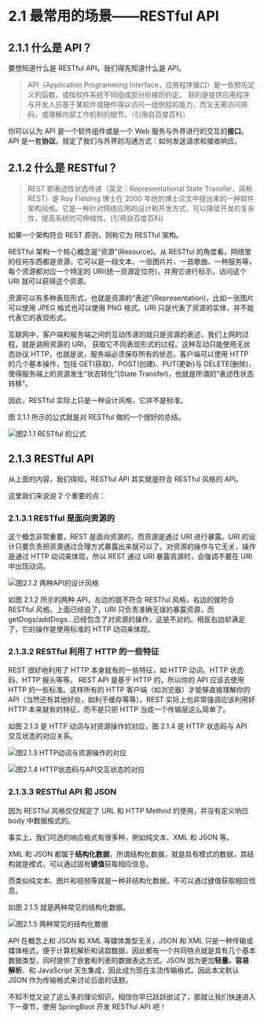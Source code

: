 # 2.1 最常用的场景——RESTful API

## 2.1.1 什么是 API？

要想知道什么是 RESTful API，我们得先知道什么是 API。

> API（Application Programming Interface，应用程序接口）是一些预先定义的函数，或指软件系统不同组成部分衔接的约定。 目的是提供应用程序与开发人员基于某软件或硬件得以访问一组例程的能力，而又无需访问原码，或理解内部工作机制的细节。（引用自百度百科）

你可以认为 API 是一个软件组件或是一个 Web 服务与外界进行的交互的**接口**。API 是一套**协议**，规定了我们与外界的沟通方式：如何发送请求和接收响应。

## 2.1.2 什么是 RESTful？

> REST 即表述性状态传递（英文：Representational State Transfer，简称 REST）是 Roy Fielding 博士在 2000 年他的博士论文中提出来的一种软件架构风格。它是一种针对网络应用的设计和开发方式，可以降低开发的复杂性，提高系统的可伸缩性。(引用自百度百科)

如果一个架构符合 REST 原则，则称它为 RESTful 架构。

RESTful 架构⼀个核心概念是“资源”(Resource)。从 RESTful 的角度看，⽹络里的任何东西都是资源，它可以是一段⽂本、⼀张图⽚片、⼀首歌曲、一种服务等，每个资源都对应一个特定的 URI(统⼀资源定位符)，并用它进⾏标示，访问这个 URI 就可以获得这个资源。

资源可以有多种表现形式，也就是资源的“表述”(Representation)，比如一张图片可以使用 JPEG 格式也可以使用 PNG 格式。URI 只是代表了资源的实体，并不能代表它的表现形式。

互联网中，客户端和服务端之间的互动传递的就只是资源的表述，我们上网的过程，就是调用资源的 URI， 获取它不同表现形式的过程。这种互动只能使用⽆状态协议 HTTP，也就是说，服务端必须保存所有的状态，客户端可以使用 HTTP 的几个基本操作，包括 GET(获取)、POST(创建)、PUT(更新)与 DELETE(删除)，使得服务端上的资源发生“状态转化”(State Transfer)，也就是所谓的“表述性状态转移”。

因此，RESTful 实际上只是一种设计风格，它并不是标准。

图 2.1.1 所示的公式就是对 RESTful 做的一个很好的总结。

![图2.1.1 RESTful 的公式](https://tva1.sinaimg.cn/large/0081Kckwgy1gktento2voj30r203nmxe.jpg)

## 2.1.3 RESTful API

从上面的内容，我们得知，RESTful API 其实就是符合 RESTful 风格的 API。

这里我们来说说 2 个重要的点：

### 2.1.3.1 RESTful 是面向资源的

这个概念非常重要，REST 是面向资源的，而资源是通过 URI 进行暴露。URI 的设计只要负责把资源通过合理方式暴露出来就可以了。对资源的操作与它无关，操作是通过 HTTP 动词来体现，所以 REST 通过 URI 暴露资源时，会强调不要在 URI 中出现动词。

![图2.1.2 两种API的设计风格](https://tva1.sinaimg.cn/large/0081Kckwgy1gktdaqhzifj31e80iqq6z.jpg)

如图 2.1.2 所示的两种 API，左边的就不符合 RESTful 风格，右边的就符合 RESTful 风格。上面已经说了，URI 只负责准确无误的暴露资源，而 getDogs/addDogs...已经包含了对资源的操作，这是不对的。相反右边却满足了，它的操作是使用标准的 HTTP 动词来体现。

### 2.1.3.2 RESTful 利用了 HTTP 的一些特征

REST 很好地利用了 HTTP 本身就有的一些特征，如 HTTP 动词、HTTP 状态码、HTTP 报头等等。
REST API 是基于 HTTP 的，所以你的 API 应该去使用 HTTP 的一些标准。这样所有的 HTTP 客户端（如浏览器）才能够直接理解你的 API（当然还有其他好处，如利于缓存等等）。REST 实际上也非常强调应该利用好 HTTP 本来就有的特征，而不是只把 HTTP 当成一个传输层这么简单了。

如图 2.1.3 是 HTTP 动词与对资源操作的对应，图 2.1.4 是 HTTP 状态码与 API 交互状态的对应关系。

![图2.1.3 HTTP动词与资源操作的对应](https://tva1.sinaimg.cn/large/0081Kckwgy1gktdvg7g10j31iq0bedh0.jpg)

![图2.1.4 HTTP状态码与API交互状态的对应](https://tva1.sinaimg.cn/large/0081Kckwgy1gktdxagfyaj31iq09kabp.jpg)

### 2.1.3.3 RESTful API 和 JSON

因为 RESTful 风格仅仅规定了 URL 和 HTTP Method 的使用，并没有定义响应 body 中数据格式的。

事实上，我们可选的响应格式有很多种，例如纯文本、XML 和 JSON 等。

XML 和 JSON 都属于**结构化数据**，所谓结构化数据，就是具有模式的数据，其结构就是模式，可以通过固有**键值**获取相应信息。

而类似纯文本、图片和视频等就是一种非结构化数据，不可以通过键值获取相应信息。

如图 2.1.5 就是两种常见的结构化数据。

![图2.1.5 两种常见的结构化数据](https://tva1.sinaimg.cn/large/0081Kckwgy1gktem5src8j310y0cgac7.jpg)

API 在概念上和 JSON 和 XML 等媒体类型无关，JSON 和 XML 只是一种传输或媒体格式，便于计算机解析和读取数据，因此都有一个共同特点就是具有几个基本数据类型，同时提供了嵌套和列表的数据表达方式。JSON 因为更加**轻量、容易解析**、和 JavaScript 天生集成，因此成为现在主流传输格式。因此本文默认 JSON 作为传输格式来讨论后面的话题。

不知不觉又说了这么多的理论知识，相信你早已跃跃欲试了，那就让我们快速进入下一章节，使用 SpringBoot 开发 RESTful API 吧！
